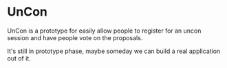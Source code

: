 UnCon
=====

UnCon is a prototype for easily allow people to register for an uncon session and have people vote on the proposals.

It's still in prototype phase, maybe someday we can build a real application out of it.